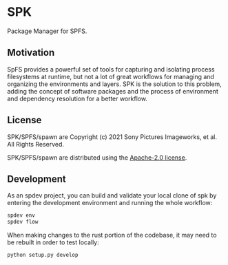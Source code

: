 # SPK

Package Manager for SPFS.

## Motivation

SpFS provides a powerful set of tools for capturing and isolating process filesystems at runtime, but not a lot of great workflows for managing and organizing the environments and layers. SPK is the solution to this problem, adding the concept of software packages and the process of environment and dependency resolution for a better workflow.


## License

SPK/SPFS/spawn are Copyright (c) 2021 Sony Pictures Imageworks, et al.
All Rights Reserved.

SPK/SPFS/spawn are distributed using the [Apache-2.0 license](LICENSE.txt).


## Development

As an spdev project, you can build and validate your local clone of spk by entering the development environment and running the whole workflow:

```sh
spdev env
spdev flow
```

When making changes to the rust portion of the codebase, it may need to be rebuilt in order to test locally:

```sh
python setup.py develop
```
